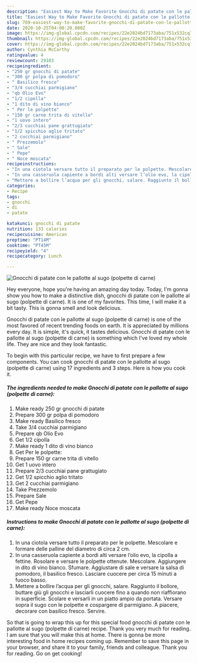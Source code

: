 ```yaml
---
description: "Easiest Way to Make Favorite Gnocchi di patate con le pallotte al sugo (polpette di carne)"
title: "Easiest Way to Make Favorite Gnocchi di patate con le pallotte al sugo (polpette di carne)"
slug: 769-easiest-way-to-make-favorite-gnocchi-di-patate-con-le-pallotte-al-sugo-polpette-di-carne
date: 2020-10-25T04:08:20.800Z
image: https://img-global.cpcdn.com/recipes/22e2024bd7173aba/751x532cq70/gnocchi-di-patate-con-le-pallotte-al-sugo-polpette-di-carne-recipe-main-photo.jpg
thumbnail: https://img-global.cpcdn.com/recipes/22e2024bd7173aba/751x532cq70/gnocchi-di-patate-con-le-pallotte-al-sugo-polpette-di-carne-recipe-main-photo.jpg
cover: https://img-global.cpcdn.com/recipes/22e2024bd7173aba/751x532cq70/gnocchi-di-patate-con-le-pallotte-al-sugo-polpette-di-carne-recipe-main-photo.jpg
author: Cynthia McCarthy
ratingvalue: 4
reviewcount: 29103
recipeingredient:
- "250 gr gnocchi di patate"
- "300 gr polpa di pomodoro"
- " Basilico fresco"
- "3/4 cucchiai parmigiano"
- "qb Olio Evo"
- "1/2 cipolla"
- "1 dito di vino bianco"
- " Per le polpette"
- "150 gr carne trita di vitello"
- "1 uovo intero"
- "2/3 cucchiai pane grattugiato"
- "1/2 spicchio aglio tritato"
- "2 cucchiai parmigiano"
- " Prezzemolo"
- " Sale"
- " Pepe"
- " Noce moscata"
recipeinstructions:
- "In una ciotola versare tutto il preparato per le polpette. Mescolare e formare delle palline del diametro di circa 2 cm."
- "In una casseruola capiente a bordi alti versare l’olio evo, la cipolla a fettine. Rosolare e versare le polpette ottenute. Mescolare. Aggiungere in dito di vino bianco. Sfumare. Aggiustare di sale e versare la salsa di pomodoro, il basilico fresco. Lasciare cuocere per circa 15 minuti a fuoco basso."
- "Mettere a bollire l’acqua per gli gnocchi, salare. Raggiunto il bollore, buttare giù gli gnocchi e lasciarli cuocere fino a quando non riaffiorano in superficie. Scolare e versarli in un piatto ampio da portata. Versare sopra il sugo con le polpette e cospargere di parmigiano. A piacere, decorare con basilico fresco. Servire."
categories:
- Recipe
tags:
- gnocchi
- di
- patate

katakunci: gnocchi di patate 
nutrition: 133 calories
recipecuisine: American
preptime: "PT14M"
cooktime: "PT45M"
recipeyield: "4"
recipecategory: Lunch

---
```



![Gnocchi di patate con le pallotte al sugo (polpette di carne)](https://img-global.cpcdn.com/recipes/22e2024bd7173aba/751x532cq70/gnocchi-di-patate-con-le-pallotte-al-sugo-polpette-di-carne-recipe-main-photo.jpg)

Hey everyone, hope you're having an amazing day today. Today, I'm gonna show you how to make a distinctive dish, gnocchi di patate con le pallotte al sugo (polpette di carne). It is one of my favorites. This time, I will make it a bit tasty. This is gonna smell and look delicious.



Gnocchi di patate con le pallotte al sugo (polpette di carne) is one of the most favored of recent trending foods on earth. It is appreciated by millions every day. It is simple, it's quick, it tastes delicious. Gnocchi di patate con le pallotte al sugo (polpette di carne) is something which I've loved my whole life. They are nice and they look fantastic.


To begin with this particular recipe, we have to first prepare a few components. You can cook gnocchi di patate con le pallotte al sugo (polpette di carne) using 17 ingredients and 3 steps. Here is how you cook it.

<!--inarticleads1-->

##### The ingredients needed to make Gnocchi di patate con le pallotte al sugo (polpette di carne):

1. Make ready 250 gr gnocchi di patate
1. Prepare 300 gr polpa di pomodoro
1. Make ready  Basilico fresco
1. Take 3/4 cucchiai parmigiano
1. Prepare qb Olio Evo
1. Get 1/2 cipolla
1. Make ready 1 dito di vino bianco
1. Get  Per le polpette:
1. Prepare 150 gr carne trita di vitello
1. Get 1 uovo intero
1. Prepare 2/3 cucchiai pane grattugiato
1. Get 1/2 spicchio aglio tritato
1. Get 2 cucchiai parmigiano
1. Take  Prezzemolo
1. Prepare  Sale
1. Get  Pepe
1. Make ready  Noce moscata




<!--inarticleads2-->

##### Instructions to make Gnocchi di patate con le pallotte al sugo (polpette di carne):

1. In una ciotola versare tutto il preparato per le polpette. Mescolare e formare delle palline del diametro di circa 2 cm.
1. In una casseruola capiente a bordi alti versare l’olio evo, la cipolla a fettine. Rosolare e versare le polpette ottenute. Mescolare. Aggiungere in dito di vino bianco. Sfumare. Aggiustare di sale e versare la salsa di pomodoro, il basilico fresco. Lasciare cuocere per circa 15 minuti a fuoco basso.
1. Mettere a bollire l’acqua per gli gnocchi, salare. Raggiunto il bollore, buttare giù gli gnocchi e lasciarli cuocere fino a quando non riaffiorano in superficie. Scolare e versarli in un piatto ampio da portata. Versare sopra il sugo con le polpette e cospargere di parmigiano. A piacere, decorare con basilico fresco. Servire.




So that is going to wrap this up for this special food gnocchi di patate con le pallotte al sugo (polpette di carne) recipe. Thank you very much for reading. I am sure that you will make this at home. There is gonna be more interesting food in home recipes coming up. Remember to save this page in your browser, and share it to your family, friends and colleague. Thank you for reading. Go on get cooking!
